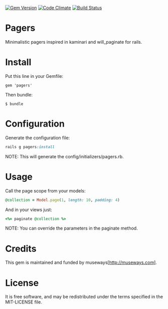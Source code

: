 [![Gem Version](https://badge.fury.io/rb/pagers.svg)](http://badge.fury.io/rb/pagers) [![Code Climate](https://codeclimate.com/github/museways/pagers/badges/gpa.svg)](https://codeclimate.com/github/museways/pagers) [![Build Status](https://travis-ci.org/museways/pagers.svg?branch=3.0.3)](https://travis-ci.org/museways/pagers)

# Pagers

Minimalistic pagers inspired in kaminari and will_paginate for rails.

# Install

Put this line in your Gemfile:

    gem 'pagers'

Then bundle:

    $ bundle

# Configuration

Generate the configuration file:
```ruby
rails g pagers:install
```

NOTE: This will generate the config/initializers/pagers.rb.

# Usage

Call the page scope from your models:
```ruby
@collection = Model.page(1, length: 10, padding: 4)
```

And in your views just:
```ruby
<%= paginate @collection %>
```

NOTE: You can override the parameters in the paginate method.

# Credits

This gem is maintained and funded by museways[http://museways.com].

# License

It is free software, and may be redistributed under the terms specified in the MIT-LICENSE file.
